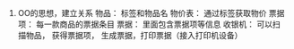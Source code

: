 1. OO的思想，建立关系
  物品： 标签和物品名
  物价表： 通过标签获取物价
  票据项： 每一款商品的票据条目
  票据： 里面包含票据项等信息
  收银机： 可以扫描物品， 获得票据项， 生成票据，打印票据（接入打印机设备）